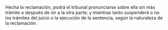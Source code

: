 Hecha la reclamación, podrá el tribunal pronunciarse sobre ella sin más trámite o después de oír a la otra parte; y mientras tanto suspenderá o no los trámites del juicio o la ejecución de la sentencia, según la naturaleza de la reclamación.